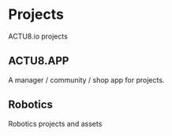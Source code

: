 # Projects

ACTU8.io projects

## ACTU8.APP

A manager / community / shop app for projects.

## Robotics

Robotics projects and assets

